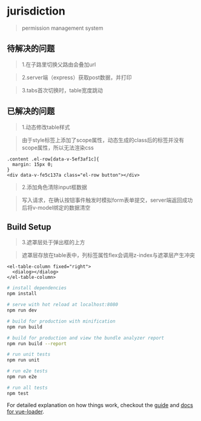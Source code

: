 # jurisdiction

> permission management system

## 待解决的问题

>1.在子路里切换父路由会叠加url

>2.server端（express）获取post数据，并打印

>3.tabs首次切换时，table宽度跳动

## 已解决的问题

>1.动态修改table样式

>  由于style标签上添加了scope属性，动态生成的class后的标签并没有scope属性，所以无法渲染css
```
.content .el-row[data-v-5ef3af1c]{
  margin: 15px 0;
}
<div data-v-fe5c137a class="el-row button"></div>
```

>2.添加角色清除input框数据

> 写入请求，在确认按钮事件触发时模拟form表单提交，server端返回成功后将v-model绑定的数据清空

## Build Setup

>3.遮罩层处于弹出框的上方

> 遮罩层存放在table表中，列标签属性flex会调用z-index与遮罩层产生冲突
```
<el-table-column fixed="right">
  <dialog></dialog>
</el-table-column>
```

``` bash
# install dependencies
npm install

# serve with hot reload at localhost:8080
npm run dev

# build for production with minification
npm run build

# build for production and view the bundle analyzer report
npm run build --report

# run unit tests
npm run unit

# run e2e tests
npm run e2e

# run all tests
npm test
```

For detailed explanation on how things work, checkout the [guide](http://vuejs-templates.github.io/webpack/) and [docs for vue-loader](http://vuejs.github.io/vue-loader).
